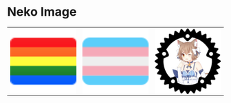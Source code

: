 # Neko Image

<table style="text-align:center;"><tr>
  <td>
    <img src="rust_community_flag.svg" width="200" valign="middle" />
  </td>
  <td>
    <img src="rust_programmer_flag.svg" width="200" valign="middle" />
  </td>
  <td>
    <a href="https://github.com/Catiumeye">
    <img src="./rust_programmer.jpg" width="200" valign="middle" />
    </a>
  </td>
</tr></table>